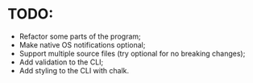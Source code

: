 ﻿# TODO:

- Refactor some parts of the program;
- Make native OS notifications optional;
- Support multiple source files (try optional for no breaking changes);
- Add validation to the CLI;
- Add styling to the CLI with chalk.
